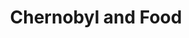 ---
title:  "Chernobyl and Food"
category: ['food']
excerpt: "A look at how Chernobyl's radiation affected Europe through the contamination of food supplies."
description: "This exhibit provides a look at how Chernobyl's radiation affected Europe through the contamination of food supplies. Using quotes from a multitude of countries, it explores responses to the radioactivity from governments and their citizens alike. Ideally, the importance of food, a universal thread connecting all cultures and transcending temporal space, will allow viewers to connect, at least in a small way, with the millions affected by Chernobyl."
header:
  overlay_image: assets/images/works.jpg
  teaser: assets/images/works.jpg
contributors:
    - name: Sophie Works
      bio: ""
embed:
    type: arcgis
    id: n0aqy
    url: https://arcg.is/n0aqy
---